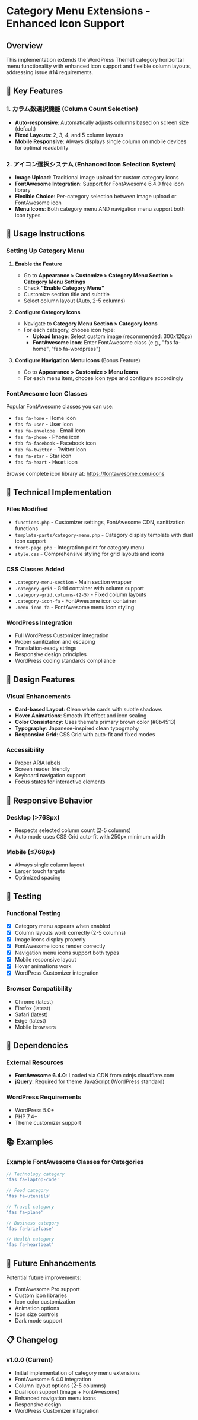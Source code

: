 # Category Menu Extensions - Enhanced Icon Support

## Overview

This implementation extends the WordPress Theme1 category horizontal menu functionality with enhanced icon support and flexible column layouts, addressing issue #14 requirements.

## 🌟 Key Features

### 1. カラム数選択機能 (Column Count Selection)
- **Auto-responsive**: Automatically adjusts columns based on screen size (default)
- **Fixed Layouts**: 2, 3, 4, and 5 column layouts
- **Mobile Responsive**: Always displays single column on mobile devices for optimal readability

### 2. アイコン選択システム (Enhanced Icon Selection System)
- **Image Upload**: Traditional image upload for custom category icons
- **FontAwesome Integration**: Support for FontAwesome 6.4.0 free icon library
- **Flexible Choice**: Per-category selection between image upload or FontAwesome icon
- **Menu Icons**: Both category menu AND navigation menu support both icon types

## 🎯 Usage Instructions

### Setting Up Category Menu

1. **Enable the Feature**
   - Go to **Appearance > Customize > Category Menu Section > Category Menu Settings**
   - Check **"Enable Category Menu"**
   - Customize section title and subtitle
   - Select column layout (Auto, 2-5 columns)

2. **Configure Category Icons**
   - Navigate to **Category Menu Section > Category Icons**
   - For each category, choose icon type:
     - **Upload Image**: Select custom image (recommended: 300x120px)
     - **FontAwesome Icon**: Enter FontAwesome class (e.g., "fas fa-home", "fab fa-wordpress")

3. **Configure Navigation Menu Icons** (Bonus Feature)
   - Go to **Appearance > Customize > Menu Icons**  
   - For each menu item, choose icon type and configure accordingly

### FontAwesome Icon Classes

Popular FontAwesome classes you can use:
- `fas fa-home` - Home icon
- `fas fa-user` - User icon  
- `fas fa-envelope` - Email icon
- `fas fa-phone` - Phone icon
- `fab fa-facebook` - Facebook icon
- `fab fa-twitter` - Twitter icon
- `fas fa-star` - Star icon
- `fas fa-heart` - Heart icon

Browse complete icon library at: https://fontawesome.com/icons

## 🔧 Technical Implementation

### Files Modified
- `functions.php` - Customizer settings, FontAwesome CDN, sanitization functions
- `template-parts/category-menu.php` - Category display template with dual icon support
- `front-page.php` - Integration point for category menu
- `style.css` - Comprehensive styling for grid layouts and icons

### CSS Classes Added
- `.category-menu-section` - Main section wrapper
- `.category-grid` - Grid container with column support
- `.category-grid.columns-{2-5}` - Fixed column layouts
- `.category-icon-fa` - FontAwesome icon container
- `.menu-icon-fa` - FontAwesome menu icon styling

### WordPress Integration
- Full WordPress Customizer integration
- Proper sanitization and escaping
- Translation-ready strings
- Responsive design principles
- WordPress coding standards compliance

## 🎨 Design Features

### Visual Enhancements
- **Card-based Layout**: Clean white cards with subtle shadows
- **Hover Animations**: Smooth lift effect and icon scaling
- **Color Consistency**: Uses theme's primary brown color (#8b4513)
- **Typography**: Japanese-inspired clean typography
- **Responsive Grid**: CSS Grid with auto-fit and fixed modes

### Accessibility
- Proper ARIA labels
- Screen reader friendly
- Keyboard navigation support
- Focus states for interactive elements

## 📱 Responsive Behavior

### Desktop (>768px)
- Respects selected column count (2-5 columns)
- Auto mode uses CSS Grid auto-fit with 250px minimum width

### Mobile (≤768px)  
- Always single column layout
- Larger touch targets
- Optimized spacing

## 🧪 Testing

### Functional Testing
- [x] Category menu appears when enabled
- [x] Column layouts work correctly (2-5 columns)
- [x] Image icons display properly
- [x] FontAwesome icons render correctly
- [x] Navigation menu icons support both types
- [x] Mobile responsive layout
- [x] Hover animations work
- [x] WordPress Customizer integration

### Browser Compatibility
- Chrome (latest)
- Firefox (latest)  
- Safari (latest)
- Edge (latest)
- Mobile browsers

## 🔗 Dependencies

### External Resources
- **FontAwesome 6.4.0**: Loaded via CDN from cdnjs.cloudflare.com
- **jQuery**: Required for theme JavaScript (WordPress standard)

### WordPress Requirements
- WordPress 5.0+
- PHP 7.4+
- Theme customizer support

## 📚 Examples

### Example FontAwesome Classes for Categories
```php
// Technology category
'fas fa-laptop-code'

// Food category  
'fas fa-utensils'

// Travel category
'fas fa-plane'

// Business category
'fas fa-briefcase'

// Health category
'fas fa-heartbeat'
```

## 🎯 Future Enhancements

Potential future improvements:
- FontAwesome Pro support
- Custom icon libraries
- Icon color customization
- Animation options
- Icon size controls
- Dark mode support

## 📋 Changelog

### v1.0.0 (Current)
- Initial implementation of category menu extensions
- FontAwesome 6.4.0 integration
- Column layout options (2-5 columns)
- Dual icon support (image + FontAwesome)
- Enhanced navigation menu icons
- Responsive design
- WordPress Customizer integration